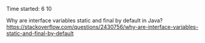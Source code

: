 Time started: 6 10

Why are interface variables static and final by default in Java?
https://stackoverflow.com/questions/2430756/why-are-interface-variables-static-and-final-by-default